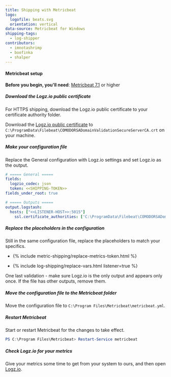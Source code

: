 ```yaml
---
title: Shipping with Metricbeat
logo:
  logofile: beats.svg
  orientation: vertical
data-source: Metricbeat for Windows
shipping-tags:
  - log-shipper
contributors:
  - imnotashrimp
  - boofinka
  - shalper
---
```


#### Metricbeat setup

**Before you begin, you'll need**:
[Metricbeat 7.1](https://www.elastic.co/guide/en/beats/metricbeat/7.1/metricbeat-installation.html) or higher

<div class="tasklist">

##### Download the Logz.io public certificate

For HTTPS shipping, download the Logz.io public certificate to your certificate authority folder.

Download the
[Logz.io public certificate](https://raw.githubusercontent.com/logzio/public-certificates/master/TrustExternalCARoot_and_USERTrustRSAAAACA.crt)
to `C:\ProgramData\Filebeat\COMODORSADomainValidationSecureServerCA.crt`
on your machine.


##### Make your configuration file

Replace the General configuration with Logz.io settings and set Logz.io as the output.

```yaml
# ===== General =====
fields:
  logzio_codec: json
  token: <<SHIPPING-TOKEN>>
fields_under_root: true

# ===== Outputs =====
output.logstash:
  hosts: ["<<LISTENER-HOST>>:5015"]
    ssl.certificate_authorities: ['C:\ProgramData\Filebeat\COMODORSADomainValidationSecureServerCA.crt']
```

##### Replace the placeholders in the configuration

Still in the same configuration file, replace the placeholders to match your specifics.

* {% include metric-shipping/replace-metrics-token.html %}

* {% include log-shipping/replace-vars.html listener=true %}

One last validation - make sure Logz.io is the only output and appears only once.
If the file has other outputs, remove them.

##### Move the configuration file to the Metricbeat folder

Move the configuration file to `C:\Program Files\Metricbeat\metricbeat.yml`.

##### Restart Metricbeat

Start or restart Metricbeat for the changes to take effect.

```powershell
PS C:\Program Files\Metricbeat> Restart-Service metricbeat
```


##### Check Logz.io for your metrics

Give your metrics some time to get from your system to ours, and then open [Logz.io](https://app.logz.io/#/dashboard/grafana).